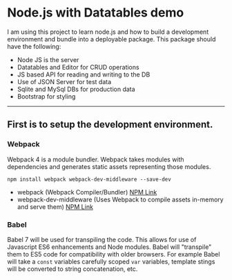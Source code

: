 # Node.js with Datatables demo

I am using this project to learn node.js and how to build a development environment and bundle into a deployable package.  This package should have the following:

- Node JS is the server
- Datatables and Editor for CRUD operations
- JS based API for reading and writing to the DB
- Use of JSON Server for test data
- Sqlite and MySql DBs for production data
- Bootstrap for styling

<hr>
<h2>First is to setup the development environment.</h2>

<h3>Webpack</h3>
Webpack 4 is a module bundler. Webpack takes modules with dependencies and generates static assets representing those modules.

```
npm install webpack webpack-dev-middleware --save-dev
```

- webpack (Webpack Compiler/Bundler) [NPM Link](https://www.npmjs.com/package/webpack)
- webpack-dev-middleware (Uses Webpack to compile assets in-memory and serve them) [NPM Link](https://www.npmjs.com/package/webpack-dev-middleware)

<h3>Babel</h3>

Babel 7 will be used for transpiling the code.  This allows for use of Javascript ES6 enhancements and Node modules.  Babel will "transpile" them to ES5 code for compatibility with older browsers.  For example Babel will take a `const` variables carefully scoped `var` variables, template stings will be converted to string concatenation, etc.
